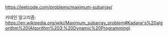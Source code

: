 https://leetcode.com/problems/maximum-subarray/

카데인 알고리즘: https://en.wikipedia.org/wiki/Maximum_subarray_problem#Kadane's%20algorithm%20(Algorithm%203:%20Dynamic%20Programming)